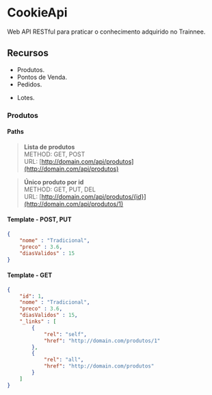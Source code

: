 # CookieApi
Web API RESTful para praticar o conhecimento adquirido no Trainnee.

## Recursos

+ Produtos.
+ Pontos de Venda.
+ Pedidos.
- Lotes.


### Produtos

#### Paths
>**Lista de produtos**  
>METHOD: GET, POST  
>URL: [http://domain.com/api/produtos](http://domain.com/api/produtos)     

>**Único produto por id**  
>METHOD: GET, PUT, DEL  
>URL: [http://domain.com/api/produtos/{id}](http://domain.com/api/produtos/1)   

#### Template - POST, PUT
```json
{
	"nome" : "Tradicional",
    "preco" : 3.6,
    "diasValidos" : 15
}
```

#### Template - GET
```json
{
	"id": 1,
	"nome" : "Tradicional",
    "preco" : 3.6,
    "diasValidos" : 15,
    "_links" : [
	    { 
		    "rel": "self",
		    "href": "http://domain.com/produtos/1"
		},
		{
			"rel": "all",
			"href": "http://domain.com/produtos"
		}
    ]
}
```

